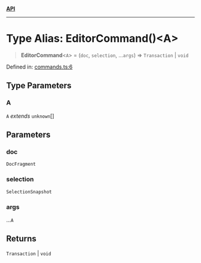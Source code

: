 [**API**](../API.md)

***

# Type Alias: EditorCommand()\<A\>

> **EditorCommand**\<`A`\> = (`doc`, `selection`, ...`args`) => `Transaction` \| `void`

Defined in: [commands.ts:6](https://github.com/inokawa/edix/blob/17eb027c6558be0f6b434fe5269f1a66a1077362/src/commands.ts#L6)

## Type Parameters

### A

`A` *extends* `unknown`[]

## Parameters

### doc

`DocFragment`

### selection

`SelectionSnapshot`

### args

...`A`

## Returns

`Transaction` \| `void`
